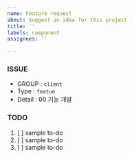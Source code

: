 ```yaml
---
name: Feature request
about: Suggest an idea for this project
title: ''
labels: component
assignees: ''

---
```


### ISSUE
- GROUP : `client`
- Type : `featue`
- Detail : 00 기능 개발

### TODO
1. [ ] sample to-do
2. [ ] sample to-do
3. [ ] sample to-do
